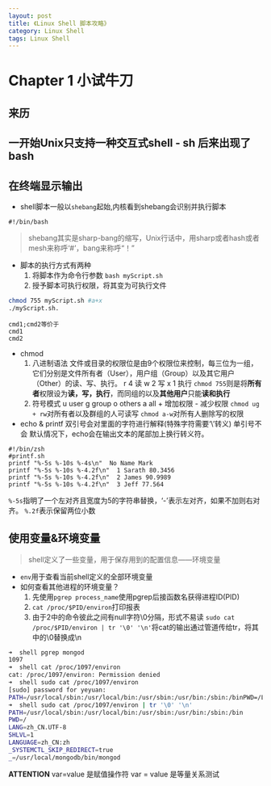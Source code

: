 ```yaml
---
layout: post
title: 《Linux Shell 脚本攻略》
category: Linux Shell
tags: Linux Shell
---
```

# Chapter 1 小试牛刀
## 来历
一开始Unix只支持一种交互式shell - sh
后来出现了bash
---
## 在终端显示输出
- shell脚本一般以`shebang`起始,内核看到shebang会识别并执行脚本
~~~
#!/bin/bash
~~~
> shebang其实是sharp-bang的缩写，Unix行话中，用sharp或者hash或者mesh来称呼‘#’，bang来称呼“！”

- 脚本的执行方式有两种
	1. 将脚本作为命令行参数
	`bash myScript.sh`
	2. 授予脚本可执行权限，将其变为可执行文件
~~~bash
chmod 755 myScript.sh #a+x
./myScript.sh.
~~~	
	cmd1;cmd2等价于
	cmd1
	cmd2

- chmod
	1. 八进制语法
	文件或目录的权限位是由9个权限位来控制，每三位为一组，它们分别是文件所有者（User），用户组（Group）以及其它用户（Other）的读、写、执行。
	r 4 读
	w 2 写
	x 1 执行
	`chmod 755`则是将**所有者**权限设为**读，写，执行**，而同组的以及**其他用户**只能**读和执行**
	2. 符号模式
	u  user
	g  group 
	o  others
	a  all 
	\+ 增加权限
	\- 减少权限
	`chmod ug + rw`对所有者以及群组的人可读写
	`chmod a-w`对所有人删除写的权限
- echo & printf
双引号会对里面的字符进行解释(特殊字符需要‘\’转义) 单引号不会
默认情况下，echo会在输出文本的尾部加上换行转义符。
~~~
#!/bin/zsh
#printf.sh
printf "%-5s %-10s %-4s\n"  No Name Mark
printf "%-5s %-10s %-4.2f\n"  1 Sarath 80.3456
printf "%-5s %-10s %-4.2f\n"  2 James 90.9989
printf "%-5s %-10s %-4.2f\n"  3 Jeff 77.564
~~~
`%-5s`指明了一个左对齐且宽度为5的字符串替换，‘-’表示左对齐，如果不加则右对齐。
`%.2f`表示保留两位小数
## 使用变量&环境变量
> shell定义了一些变量，用于保存用到的配置信息——环境变量

-  `env`用于查看当前shell定义的全部环境变量
-  如何查看其他进程的环境变量？
	1. 先使用`pgrep process_name`使用pgrep后接函数名获得进程ID(PID)
	2. `cat /proc/$PID/environ`打印报表
	3. 由于2中的命令彼此之间有null字符\0分隔，形式不易读
	`sudo cat /proc/$PID/environ | tr '\0' '\n'`将cat的输出通过管道传给tr，将其中的\0替换成\n
~~~zsh
➜  shell pgrep mongod
1097
➜  shell cat /proc/1097/environ
cat: /proc/1097/environ: Permission denied
➜  shell sudo cat /proc/1097/environ
[sudo] password for yeyuan: 
PATH=/usr/local/sbin:/usr/local/bin:/usr/sbin:/usr/bin:/sbin:/binPWD=/LANG=zh_CN.UTF-8SHLVL=1LANGUAGE=zh_CN:zh_SYSTEMCTL_SKIP_REDIRECT=true_=/usr/local/mongodb/bin/mongod                                                                                                           
➜  shell sudo cat /proc/1097/environ | tr '\0' '\n'
PATH=/usr/local/sbin:/usr/local/bin:/usr/sbin:/usr/bin:/sbin:/bin
PWD=/
LANG=zh_CN.UTF-8
SHLVL=1
LANGUAGE=zh_CN:zh
_SYSTEMCTL_SKIP_REDIRECT=true
_=/usr/local/mongodb/bin/mongod
~~~

**ATTENTION**
var=value 是赋值操作符
var = value 是等量关系测试
